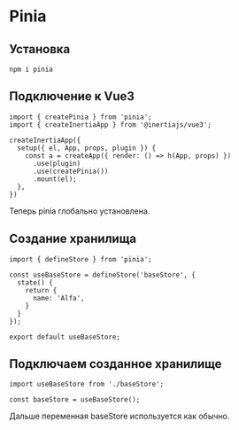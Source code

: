 # Pinia

## Установка

```npm i pinia```

## Подключение к Vue3

```
import { createPinia } from 'pinia';
import { createInertiaApp } from '@inertiajs/vue3';

createInertiaApp({
  setup({ el, App, props, plugin }) {
    const a = createApp({ render: () => h(App, props) })
      .use(plugin)
      .use(createPinia())
      .mount(el);
  },
})
```

Теперь pinia глобально установлена.

## Создание хранилища

```
import { defineStore } from 'pinia';

const useBaseStore = defineStore('baseStore', {
  state() {
    return {
      name: 'Alfa',
    }
  }
});

export default useBaseStore;
```

## Подключаем созданное хранилище

```
import useBaseStore from './baseStore';

const baseStore = useBaseStore();
```

Дальше переменная baseStore используется как обычно.
